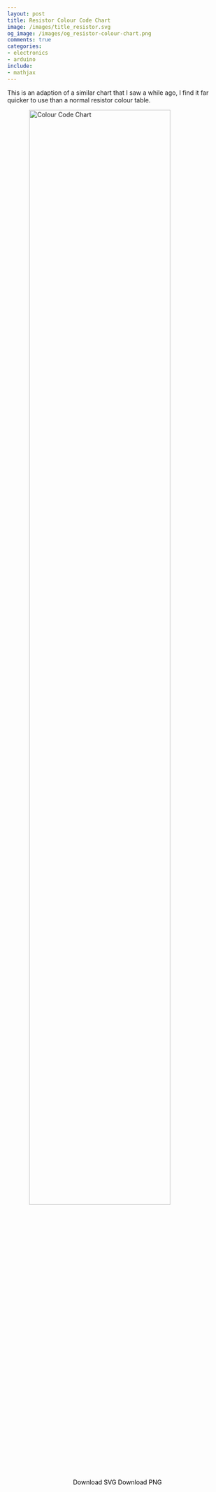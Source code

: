 ```yaml
---
layout: post
title: Resistor Colour Code Chart
image: /images/title_resistor.svg
og_image: /images/og_resistor-colour-chart.png
comments: true
categories:
- electronics
- arduino
include:
- mathjax
---
```


This is an adaption of a similar chart that I saw a while ago, I find it far quicker to use than a normal resistor colour table.

<img width="80%" style="display: block; margin-left: auto; margin-right: auto;"  title="Colour Code Chart" src="{{ site.baseurl }}/images/resistor-colour-chart.svg"/>

<style>
a.button {
    -webkit-appearance: button;
    -moz-appearance: button;
    appearance: button;

    text-decoration: none;
    color: initial;
}
</style>

<div style="text-align: center;">
	<a href="{{ site.baseurl }}/images/resistor-colour-chart.svg" class="button" download>Download SVG</a>
	<a href="{{ site.baseurl }}/images/resistor-colour-chart.png" class="button" download>Download PNG</a>
</div>
<br>
